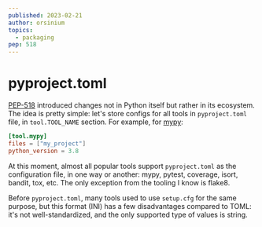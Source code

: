 ```yaml
---
published: 2023-02-21
author: orsinium
topics:
  - packaging
pep: 518
---
```


# pyproject.toml

[PEP-518](https://peps.python.org/pep-0518/) introduced changes not in Python itself but rather in its ecosystem. The idea is pretty simple: let's store configs for all tools in `pyproject.toml` file, in `tool.TOOL_NAME` section. For example, for [mypy](https://mypy.readthedocs.io/):

```toml
[tool.mypy]
files = ["my_project"]
python_version = 3.8
```

At this moment, almost all popular tools support `pyproject.toml` as the configuration file, in one way or another: mypy, pytest, coverage, isort, bandit, tox, etc. The only exception from the tooling I know is flake8.

Before `pyproject.toml`, many tools used to use `setup.cfg` for the same purpose, but this format (INI) has a few disadvantages compared to TOML: it's not well-standardized, and the only supported type of values is string.
